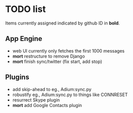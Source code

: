 TODO list
=========

Items currently assigned indicated by github ID in **bold**.

App Engine
----------

- web UI currently only fetches the first 1000 messages
- **mort** restructure to remove Django
- **mort** finish sync/twitter (fix start, add stop)

Plugins
-------

- add skip-ahead to eg., Adium:sync.py
- robustify eg., Adium:sync.py to things like CONNRESET
- resurrect Skype plugin
- **mort** add Google Contacts plugin

